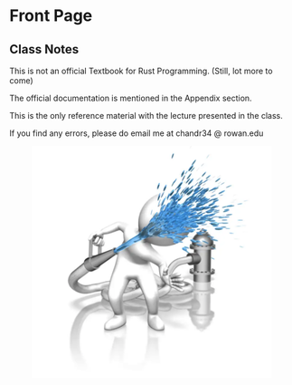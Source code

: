 # Front Page

## Class Notes

This is not an official Textbook for Rust Programming. (Still, lot more to come)

The official documentation is mentioned in the Appendix section.

This is the only reference material with the lecture presented in the class.&#x20;

If you find any errors, please do email me at chandr34 @ rowan.edu

<figure><img src="assets/00_information_overloaded.png" alt=""><figcaption></figcaption></figure>

